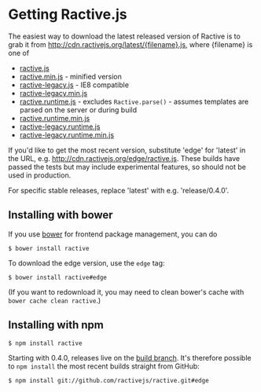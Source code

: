 Getting Ractive.js
==================

The easiest way to download the latest released version of Ractive is to grab it from http://cdn.ractivejs.org/latest/{filename}.js, where {filename} is one of

* [ractive.js](http://cdn.ractivejs.org/latest/ractive.js)
* [ractive.min.js](http://cdn.ractivejs.org/latest/ractive.min.js) - minified version
* [ractive-legacy.js](http://cdn.ractivejs.org/latest/ractive-legacy.js) - IE8 compatible
* [ractive-legacy.min.js](http://cdn.ractivejs.org/latest/ractive-legacy.min.js)
* [ractive.runtime.js](http://cdn.ractivejs.org/latest/ractive.runtime.js) - excludes `Ractive.parse()` - assumes templates are parsed on the server or during build
* [ractive.runtime.min.js](http://cdn.ractivejs.org/latest/ractive.runtime.min.js)
* [ractive-legacy.runtime.js](http://cdn.ractivejs.org/latest/ractive-legacy.runtime.js)
* [ractive-legacy.runtime.min.js](http://cdn.ractivejs.org/latest/ractive-legacy.runtime.min.js)

If you'd like to get the most recent version, substitute 'edge' for 'latest' in the URL, e.g. http://cdn.ractivejs.org/edge/ractive.js. These builds have passed the tests but may include experimental features, so should not be used in production.

For specific stable releases, replace 'latest' with e.g. 'release/0.4.0'.


Installing with bower
---------------------

If you use [bower](bower.io) for frontend package management, you can do

```
$ bower install ractive
```

To download the edge version, use the `edge` tag:

```
$ bower install ractive#edge
```

(If you want to redownload it, you may need to clean bower's cache with `bower cache clean ractive`.)


Installing with npm
-------------------

```
$ npm install ractive
```

Starting with 0.4.0, releases live on the [build branch](https://github.com/ractivejs/ractive/tree/build). It's therefore possible to `npm install` the most recent builds straight from GitHub:

```
$ npm install git://github.com/ractivejs/ractive.git#edge
```
